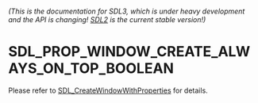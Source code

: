 ###### (This is the documentation for SDL3, which is under heavy development and the API is changing! [SDL2](https://wiki.libsdl.org/SDL2/) is the current stable version!)
# SDL_PROP_WINDOW_CREATE_ALWAYS_ON_TOP_BOOLEAN

Please refer to [SDL_CreateWindowWithProperties](SDL_CreateWindowWithProperties) for details.

